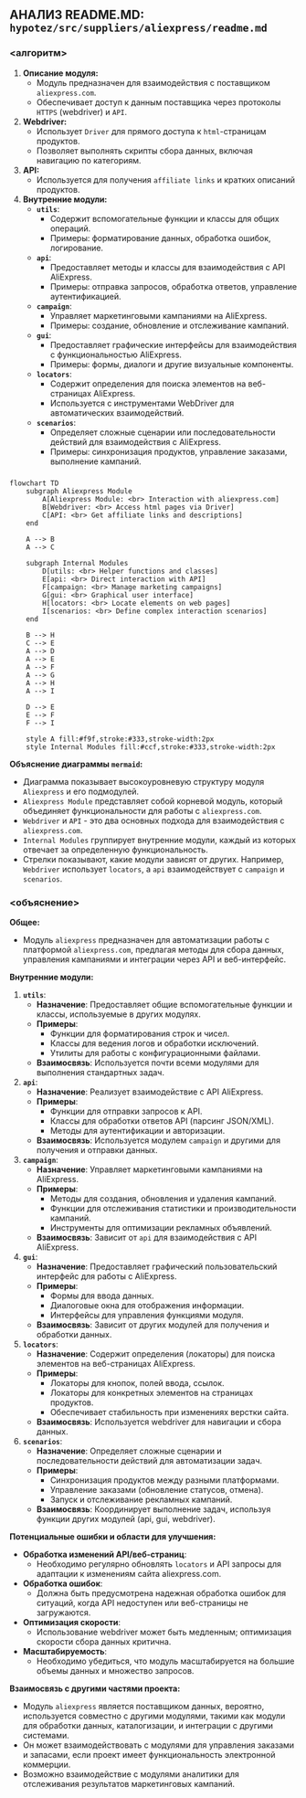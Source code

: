 ## АНАЛИЗ README.MD: `hypotez/src/suppliers/aliexpress/readme.md`

### <алгоритм>

1. **Описание модуля:**
   - Модуль предназначен для взаимодействия с поставщиком `aliexpress.com`.
   - Обеспечивает доступ к данным поставщика через протоколы `HTTPS` (webdriver) и `API`.
2. **Webdriver:**
   - Использует `Driver` для прямого доступа к `html`-страницам продуктов.
   - Позволяет выполнять скрипты сбора данных, включая навигацию по категориям.
3. **API:**
   - Используется для получения `affiliate links` и кратких описаний продуктов.
4. **Внутренние модули:**
   - **`utils`**:
     - Содержит вспомогательные функции и классы для общих операций.
     - Примеры: форматирование данных, обработка ошибок, логирование.
   - **`api`**:
     - Предоставляет методы и классы для взаимодействия с API AliExpress.
     - Примеры: отправка запросов, обработка ответов, управление аутентификацией.
   - **`campaign`**:
     - Управляет маркетинговыми кампаниями на AliExpress.
     - Примеры: создание, обновление и отслеживание кампаний.
   - **`gui`**:
     - Предоставляет графические интерфейсы для взаимодействия с функциональностью AliExpress.
     - Примеры: формы, диалоги и другие визуальные компоненты.
   - **`locators`**:
     - Содержит определения для поиска элементов на веб-страницах AliExpress.
     - Используется с инструментами WebDriver для автоматических взаимодействий.
   - **`scenarios`**:
     - Определяет сложные сценарии или последовательности действий для взаимодействия с AliExpress.
     - Примеры: синхронизация продуктов, управление заказами, выполнение кампаний.

### <mermaid>

```mermaid
flowchart TD
    subgraph Aliexpress Module
        A[Aliexpress Module: <br> Interaction with aliexpress.com]
        B[Webdriver: <br> Access html pages via Driver]
        C[API: <br> Get affiliate links and descriptions]
    end
    
    A --> B
    A --> C

    subgraph Internal Modules
        D[utils: <br> Helper functions and classes]
        E[api: <br> Direct interaction with API]
        F[campaign: <br> Manage marketing campaigns]
        G[gui: <br> Graphical user interface]
        H[locators: <br> Locate elements on web pages]
        I[scenarios: <br> Define complex interaction scenarios]
    end

    B --> H
    C --> E
    A --> D
    A --> E
    A --> F
    A --> G
    A --> H
    A --> I
    
    D --> E
    E --> F
    F --> I

    style A fill:#f9f,stroke:#333,stroke-width:2px
    style Internal Modules fill:#ccf,stroke:#333,stroke-width:2px
```

**Объяснение диаграммы `mermaid`:**

-   Диаграмма показывает высокоуровневую структуру модуля `Aliexpress` и его подмодулей.
-   `Aliexpress Module`  представляет собой корневой модуль, который объединяет функциональности для работы с  `aliexpress.com`.
-  `Webdriver` и `API` - это два основных подхода для взаимодействия с `aliexpress.com`.
-   `Internal Modules`  группирует внутренние модули, каждый из которых отвечает за определенную функциональность.
-   Стрелки показывают, какие модули зависят от других.
    Например, `Webdriver` использует `locators`, а `api` взаимодействует с `campaign` и `scenarios`.

### <объяснение>

**Общее:**

-   Модуль `aliexpress` предназначен для автоматизации работы с платформой `aliexpress.com`, предлагая методы для сбора данных, управления кампаниями и интеграции через API и веб-интерфейс.

**Внутренние модули:**

1.  **`utils`**:
    -   **Назначение**: Предоставляет общие вспомогательные функции и классы, используемые в других модулях.
    -   **Примеры**:
        -   Функции для форматирования строк и чисел.
        -   Классы для ведения логов и обработки исключений.
        -   Утилиты для работы с конфигурационными файлами.
    -   **Взаимосвязь**: Используется почти всеми модулями для выполнения стандартных задач.
2.  **`api`**:
    -   **Назначение**: Реализует взаимодействие с API AliExpress.
    -   **Примеры**:
        -   Функции для отправки запросов к API.
        -   Классы для обработки ответов API (парсинг JSON/XML).
        -   Методы для аутентификации и авторизации.
    -   **Взаимосвязь**: Используется модулем `campaign` и другими для получения и отправки данных.
3.  **`campaign`**:
    -   **Назначение**: Управляет маркетинговыми кампаниями на AliExpress.
    -   **Примеры**:
        -   Методы для создания, обновления и удаления кампаний.
        -   Функции для отслеживания статистики и производительности кампаний.
        -   Инструменты для оптимизации рекламных объявлений.
    -   **Взаимосвязь**: Зависит от `api` для взаимодействия с API AliExpress.
4.  **`gui`**:
    -   **Назначение**: Предоставляет графический пользовательский интерфейс для работы с AliExpress.
    -   **Примеры**:
        -   Формы для ввода данных.
        -   Диалоговые окна для отображения информации.
        -   Интерфейсы для управления функциями модуля.
    -   **Взаимосвязь**: Зависит от других модулей для получения и обработки данных.
5.  **`locators`**:
    -   **Назначение**: Содержит определения (локаторы) для поиска элементов на веб-страницах AliExpress.
    -   **Примеры**:
        -   Локаторы для кнопок, полей ввода, ссылок.
        -   Локаторы для конкретных элементов на страницах продуктов.
        -   Обеспечивает стабильность при изменениях верстки сайта.
    -   **Взаимосвязь**: Используется webdriver для навигации и сбора данных.
6.  **`scenarios`**:
    -   **Назначение**: Определяет сложные сценарии и последовательности действий для автоматизации задач.
    -   **Примеры**:
        -   Синхронизация продуктов между разными платформами.
        -   Управление заказами (обновление статусов, отмена).
        -   Запуск и отслеживание рекламных кампаний.
    -   **Взаимосвязь**: Координирует выполнение задач, используя функции других модулей (api, gui, webdriver).

**Потенциальные ошибки и области для улучшения:**

-   **Обработка изменений API/веб-страниц**:
    -   Необходимо регулярно обновлять `locators` и API запросы для адаптации к изменениям сайта aliexpress.com.
-   **Обработка ошибок**:
    -   Должна быть предусмотрена надежная обработка ошибок для ситуаций, когда API недоступен или веб-страницы не загружаются.
-   **Оптимизация скорости**:
    -   Использование webdriver может быть медленным; оптимизация скорости сбора данных критична.
-   **Масштабируемость**:
    -   Необходимо убедиться, что модуль масштабируется на большие объемы данных и множество запросов.

**Взаимосвязь с другими частями проекта:**

-   Модуль `aliexpress` является поставщиком данных, вероятно, используется совместно с другими модулями, такими как модули для обработки данных, каталогизации, и интеграции с другими системами.
-   Он может взаимодействовать с модулями для управления заказами и запасами, если проект имеет функциональность электронной коммерции.
-   Возможно взаимодействие с модулями аналитики для отслеживания результатов маркетинговых кампаний.